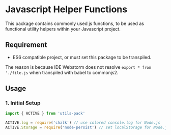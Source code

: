# Javascript Helper Functions
This package contains commonly used js functions, to be used as functional utility helpers within your Javascript project.

## Requirement
- ES6 compatible project, or must set this package to be transpiled.
  
The reason is because IDE Webstorm does not resolve `export * from './file.js` when transpiled with babel to commonjs2.

## Usage
### 1. Initial Setup
```js
import { ACTIVE } from 'utils-pack'

ACTIVE.log = require('chalk') // use colored console.log for Node.js
ACTIVE.Storage = require('node-persist') // set localStorage for Node.js
```
